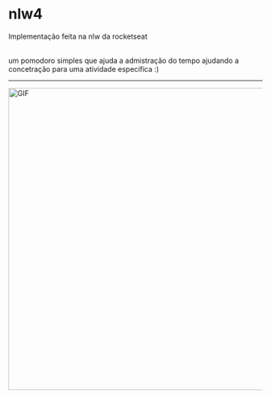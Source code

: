 # nlw4
Implementação feita na nlw da rocketseat

<br>
um pomodoro simples que ajuda a admistração do tempo ajudando a concetração para uma atividade especifica :) 
<hr>
<img alt="GIF" src="https://github.com/jacianeoc/nlw4/blob/main/assets/Hnet-image.gif" width="600" />
